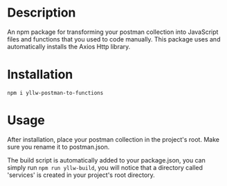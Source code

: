 # Description
An npm package for transforming your postman collection into JavaScript files and functions that you used to code manually.
This package uses and automatically installs the Axios Http library.

# Installation
`npm i yllw-postman-to-functions`

# Usage
After installation, place your postman collection in the project's root. Make sure you rename it to postman.json.

The build script is automatically added to your package.json, you can simply run `npm run yllw-build`, you will notice that a directory called 'services' is created in your project's root directory.

